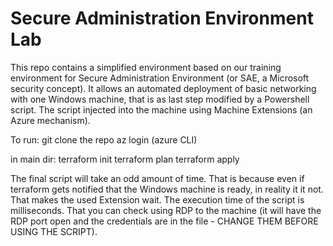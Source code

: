 # Secure Administration Environment Lab
This repo contains a simplified environment based on our training environment for Secure Administration Environment (or SAE, a Microsoft security concept).
It allows an automated deployment of basic networking with one Windows machine, that is as last step modified by a Powershell script. 
The script injected into the machine using Machine Extensions (an Azure mechanism).

To run:
git clone the repo
az login (azure CLI)

in main dir:
terraform init
terraform plan
terraform apply

The final script will take an odd amount of time. That is because even if terraform gets notified that the Windows machine is ready, in reality it it not.
That makes the used Extension wait. The execution time of the script is milliseconds.
That you can check using RDP to the machine (it will have the RDP port open and the credentials are in the file - CHANGE THEM BEFORE USING THE SCRIPT). 


